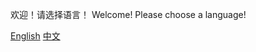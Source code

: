 欢迎！请选择语言！
Welcome! Please choose a language!

[English](readme/README_EN.md)
[中文](readme/README_CN.md)
